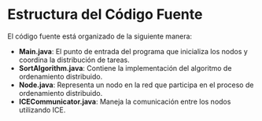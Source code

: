 # Estructura del Código Fuente

El código fuente está organizado de la siguiente manera:

- **Main.java**: El punto de entrada del programa que inicializa los nodos y coordina la distribución de tareas.
- **SortAlgorithm.java**: Contiene la implementación del algoritmo de ordenamiento distribuido.
- **Node.java**: Representa un nodo en la red que participa en el proceso de ordenamiento distribuido.
- **ICECommunicator.java**: Maneja la comunicación entre los nodos utilizando ICE.
